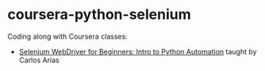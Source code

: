 # coursera-python-selenium

Coding along with Coursera classes:
- [Selenium WebDriver for Beginners: Intro to Python Automation](https://www.coursera.org/projects/selenium-python) taught by Carlos Arias 